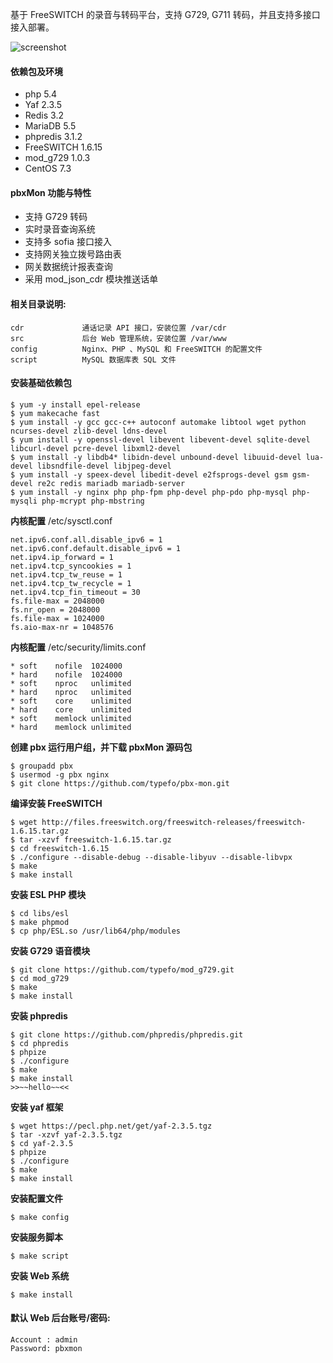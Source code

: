基于 FreeSWITCH 的录音与转码平台，支持 G729, G711 转码，并且支持多接口接入部署。

![screenshot](./script/screenshot.png)

#### 依赖包及环境

- php 5.4
- Yaf 2.3.5
- Redis 3.2
- MariaDB 5.5
- phpredis 3.1.2
- FreeSWITCH 1.6.15
- mod_g729 1.0.3
- CentOS 7.3

#### pbxMon 功能与特性

- 支持 G729 转码
- 实时录音查询系统
- 支持多 sofia 接口接入
- 支持网关独立拨号路由表
- 网关数据统计报表查询
- 采用 mod_json_cdr 模块推送话单

#### 相关目录说明:

    cdr             通话记录 API 接口，安装位置 /var/cdr
    src             后台 Web 管理系统，安装位置 /var/www
    config          Nginx、PHP 、MySQL 和 FreeSWITCH 的配置文件
    script          MySQL 数据库表 SQL 文件

#### 安装基础依赖包

    $ yum -y install epel-release
    $ yum makecache fast
    $ yum install -y gcc gcc-c++ autoconf automake libtool wget python ncurses-devel zlib-devel ldns-devel
    $ yum install -y openssl-devel libevent libevent-devel sqlite-devel libcurl-devel pcre-devel libxml2-devel
    $ yum install -y libdb4* libidn-devel unbound-devel libuuid-devel lua-devel libsndfile-devel libjpeg-devel
    $ yum install -y speex-devel libedit-devel e2fsprogs-devel gsm gsm-devel re2c redis mariadb mariadb-server
    $ yum install -y nginx php php-fpm php-devel php-pdo php-mysql php-mysqli php-mcrypt php-mbstring 

**内核配置** /etc/sysctl.conf

    net.ipv6.conf.all.disable_ipv6 = 1
    net.ipv6.conf.default.disable_ipv6 = 1
    net.ipv4.ip_forward = 1
    net.ipv4.tcp_syncookies = 1
    net.ipv4.tcp_tw_reuse = 1
    net.ipv4.tcp_tw_recycle = 1
    net.ipv4.tcp_fin_timeout = 30
    fs.file-max = 2048000
    fs.nr_open = 2048000
    fs.file-max = 1024000
    fs.aio-max-nr = 1048576

**内核配置** /etc/security/limits.conf

    * soft    nofile  1024000
    * hard    nofile  1024000
    * soft    nproc   unlimited
    * hard    nproc   unlimited
    * soft    core    unlimited
    * hard    core    unlimited
    * soft    memlock unlimited
    * hard    memlock unlimited

**创建 pbx 运行用户组，并下载 pbxMon 源码包**

    $ groupadd pbx
    $ usermod -g pbx nginx
    $ git clone https://github.com/typefo/pbx-mon.git

**编译安装 FreeSWITCH**

    $ wget http://files.freeswitch.org/freeswitch-releases/freeswitch-1.6.15.tar.gz
    $ tar -xzvf freeswitch-1.6.15.tar.gz
    $ cd freeswitch-1.6.15
    $ ./configure --disable-debug --disable-libyuv --disable-libvpx
    $ make
    $ make install

**安装 ESL PHP 模块**

    $ cd libs/esl
    $ make phpmod
    $ cp php/ESL.so /usr/lib64/php/modules

**安装 G729 语音模块**

    $ git clone https://github.com/typefo/mod_g729.git
    $ cd mod_g729
    $ make
    $ make install

**安装 phpredis**

    $ git clone https://github.com/phpredis/phpredis.git
    $ cd phpredis
    $ phpize
    $ ./configure
    $ make
    $ make install
    >>~~hello~~<< 

**安装 yaf 框架**

    $ wget https://pecl.php.net/get/yaf-2.3.5.tgz
    $ tar -xzvf yaf-2.3.5.tgz
    $ cd yaf-2.3.5
    $ phpize
    $ ./configure
    $ make
    $ make install

**安装配置文件**

    $ make config

**安装服务脚本**

    $ make script

**安装 Web 系统**

    $ make install

#### 默认 Web 后台账号/密码:

    Account : admin
    Password: pbxmon

